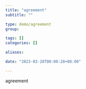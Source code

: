 ```yaml
---
title: "agreement"
subtitle: ""

type: demo/agreement
group:

tags: []
categories: []

aliases:

date: "2023-03-28T00:00:28+08:00"

---
```


agreement
